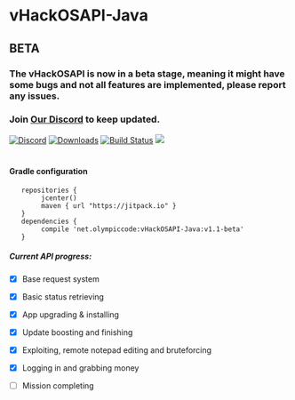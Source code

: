 
# vHackOSAPI-Java

## BETA
### The vHackOSAPI is now in a beta stage, meaning it might have some bugs and not all features are implemented, please report any issues.
### Join [Our Discord](https://discord.gg/52MtBDp) to keep updated.
[![Discord](https://img.shields.io/badge/Chat-%20on%20Discord-738bd7.svg?style=flat-square)](https://discord.gg/52MtBDp) [![Downloads](https://img.shields.io/github/downloads/OlympicCode/vHackOSAPI-Java/total.svg?style=flat-square)]() [![Build Status](https://travis-ci.org/OlympicCode/vHackOSAPI-Java.svg?branch=master&style=flat-square)](https://travis-ci.org/OlympicCode/vHackOSAPI-Java) [![](https://jitpack.io/v/net.olympiccode/vHackOSAPI-Java.svg?style=flat-square)](https://jitpack.io/#net.olympiccode/vHackOSAPI-Java)
#
#### Gradle configuration
```
   repositories {
        jcenter()
        maven { url "https://jitpack.io" }
   }
   dependencies {
        compile 'net.olympiccode:vHackOSAPI-Java:v1.1-beta'
   }
```
##### Current API progress:
- [x] Base request system
- [x] Basic status retrieving
- [X] App upgrading & installing 
- [X] Update boosting and finishing
- [X] Exploiting, remote notepad editing and bruteforcing
- [X] Logging in and grabbing money
- [ ] Mission completing

